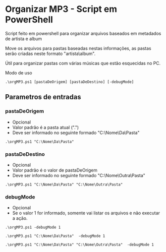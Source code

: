 # Organizar MP3 - Script em PowerShell

Script feito em powershell para organizar arquivos baseados em metadados de artista e album

Move os arquivos para pastas baseadas nestas informações, as pastas serão criadas neste formato "artista\album".

Útil para organizar pastas com várias músicas que estão esquecidas no PC.

Modo de uso

```
.\orgMP3.ps1 [pastaDeOrigem] [pastaDeDestino] [-debugMode]
```

## Parametros de entradas

### pastaDeOrigem
- Opcional
- Valor padrão é a pasta atual (".\")
- Deve ser informado no seguinte formado "C:\Nome\Da\Pasta"

```
.\orgMP3.ps1 "C:\Nome\Da\Pasta"
```

### pastaDeDestino
- Opcional
- Valor padrão é o valor de pastaDeOrigem
- Deve ser informado no seguinte formado "C:\Nome\Outra\Pasta"

```
.\orgMP3.ps1 "C:\Nome\Da\Pasta" "C:\Nome\Outra\Pasta"
```

### debugMode
- Opcional
- Se o valor 1 for informado, somente vai listar os arquivos e não executar a ação.

```
.\orgMP3.ps1 -debugMode 1
```

```
.\orgMP3.ps1 "C:\Nome\Da\Pasta"  -debugMode 1
```
```
.\orgMP3.ps1 "C:\Nome\Da\Pasta" "C:\Nome\Outra\Pasta"  -debugMode 1
```